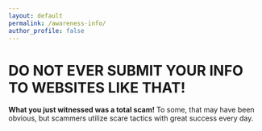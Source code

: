 ```yaml
---
layout: default
permalink: /awareness-info/
author_profile: false
---
```

<h1>DO NOT EVER SUBMIT YOUR INFO TO WEBSITES LIKE THAT!</h1>
<strong>What you just witnessed was a total scam!</strong> To some, that may have been obvious, but scammers utilize scare tactics with great success every day.
